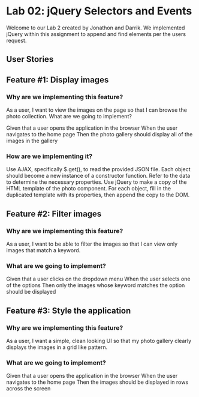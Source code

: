 # Lab 02: jQuery Selectors and Events

Welcome to our Lab 2 created by Jonathon and Darrik. We implemented jQuery within this assignment to append and find elements per the users request.

## User Stories


## Feature #1: Display images

### Why are we implementing this feature?

As a user, I want to view the images on the page so that I can browse the photo collection.
What are we going to implement?

Given that a user opens the application in the browser
When the user navigates to the home page
Then the photo gallery should display all of the images in the gallery

### How are we implementing it?

Use AJAX, specifically $.get(), to read the provided JSON file.
Each object should become a new instance of a constructor function. Refer to the data to determine the necessary properties.
Use jQuery to make a copy of the HTML template of the photo component. For each object, fill in the duplicated template with its properties, then append the copy to the DOM.

## Feature #2: Filter images

### Why are we implementing this feature?

As a user, I want to be able to filter the images so that I can view only images that match a keyword.

### What are we going to implement?
Given that a user clicks on the dropdown menu
When the user selects one of the options
Then only the images whose keyword matches the option should be displayed

## Feature #3: Style the application

### Why are we implementing this feature?

As a user, I want a simple, clean looking UI so that my photo gallery clearly displays the images in a grid like pattern.

### What are we going to implement?

Given that a user opens the application in the browser
When the user navigates to the home page
Then the images should be displayed in rows across the screen
